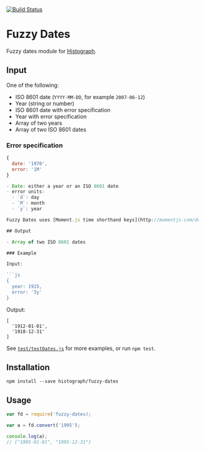 [![Build Status](https://travis-ci.org/histograph/fuzzy-dates.svg)](https://travis-ci.org/histograph/fuzzy-dates)

# Fuzzy Dates

Fuzzy dates module for [Histograph](https://github.com/histograph/histograph).

## Input

One of the following:

- ISO 8601 date (`YYYY-MM-DD`, for example `2007-06-12`)
- Year (string or number)
- ISO 8601 date with error specification
- Year with error specification
- Array of two years
- Array of two ISO 8601 dates

### Error specification

```js
{
  date: '1970',
  error: '1M'
}

- Date: either a year or an ISO 8601 date
- error units:
  - `d`: day
  - `M`: month
  - `y`: year

Fuzzy Dates uses [Moment.js time shorthand keys](http://momentjs.com/docs/#/manipulating/add/) (currently only days, months and years).

## Output

- Array of two ISO 8601 dates

### Example

Input:

```js
{
  year: 1915,
  error: '3y'
}
```

Output:

```
[
  '1912-01-01',
  '1918-12-31'
]
```

See [`test/testDates.js`](test/testDates.js) for more examples, or run `npm test`.

## Installation

    npm install --save histograph/fuzzy-dates

## Usage

```js
var fd = require('fuzzy-dates);

var a = fd.convert('1995');

console.log(a);
// ["1995-01-01", "1995-12-31"]
```
